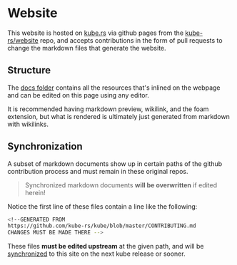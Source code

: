 # Website

This website is hosted on [kube.rs](https://kube.rs) via github pages from the [kube-rs/website](https://github.com/kube-rs/website) repo, and accepts contributions in the form of pull requests to change the markdown files that generate the website.

## Structure

The [docs folder](https://github.com/kube-rs/website/tree/main/docs) contains all the resources that's inlined on the webpage and can be edited on this page using any editor.

It is recommended having markdown preview, wikilink, and the foam extension, but what is rendered is ultimately just generated from markdown with wikilinks.

## Synchronization

A subset of markdown documents show up in certain paths of the github contribution process and must remain in these original repos.

> Synchronized markdown documents **will be overwritten** if edited herein!

Notice the first line of these files contain a line like the following:

```sh
<!--GENERATED FROM
https://github.com/kube-rs/kube/blob/master/CONTRIBUTING.md
CHANGES MUST BE MADE THERE -->
```

These files **must be edited upstream** at the given path, and will be [synchronized](https://github.com/kube-rs/website/blob/main/sync.sh) to this site on the next kube release or sooner.
